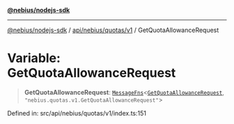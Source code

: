 [**@nebius/nodejs-sdk**](../../../../../README.md)

***

[@nebius/nodejs-sdk](../../../../../README.md) / [api/nebius/quotas/v1](../README.md) / GetQuotaAllowanceRequest

# Variable: GetQuotaAllowanceRequest

> **GetQuotaAllowanceRequest**: [`MessageFns`](../../../../../runtime/protos/core/interfaces/MessageFns.md)\<[`GetQuotaAllowanceRequest`](../interfaces/GetQuotaAllowanceRequest.md), `"nebius.quotas.v1.GetQuotaAllowanceRequest"`\>

Defined in: src/api/nebius/quotas/v1/index.ts:151
